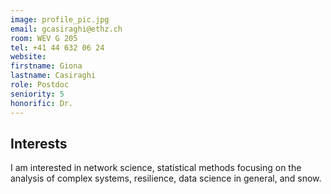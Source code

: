 ```yaml
---
image: profile_pic.jpg
email: gcasiraghi@ethz.ch
room: WEV G 205
tel: +41 44 632 06 24
website:
firstname: Giona
lastname: Casiraghi
role: Postdoc
seniority: 5
honorific: Dr.
---
```


## Interests
I am interested in network science, statistical methods focusing on the analysis of complex systems, resilience, data science in general, and snow.
